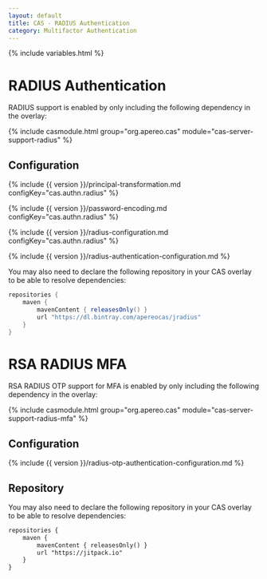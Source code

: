 ```yaml
---
layout: default
title: CAS - RADIUS Authentication
category: Multifactor Authentication
---
```


{% include variables.html %}

# RADIUS Authentication

RADIUS support is enabled by only including the following dependency in the overlay:

{% include casmodule.html group="org.apereo.cas" module="cas-server-support-radius" %}

## Configuration

{% include {{ version }}/principal-transformation.md configKey="cas.authn.radius" %}

{% include {{ version }}/password-encoding.md configKey="cas.authn.radius" %}

{% include {{ version }}/radius-configuration.md configKey="cas.authn.radius" %}

{% include {{ version }}/radius-authentication-configuration.md %}

You may also need to declare the following repository in
your CAS overlay to be able to resolve dependencies:

```groovy       
repositories {
    maven { 
        mavenContent { releasesOnly() }
        url "https://dl.bintray.com/apereocas/jradius" 
    }
}
```

# RSA RADIUS MFA

RSA RADIUS OTP support for MFA is enabled by only including the following dependency in the overlay:

{% include casmodule.html group="org.apereo.cas" module="cas-server-support-radius-mfa" %}

## Configuration

{% include {{ version }}/radius-otp-authentication-configuration.md %}

## Repository

You may also need to declare the following repository in
your CAS overlay to be able to resolve dependencies:

```xml 
repositories {
    maven { 
        mavenContent { releasesOnly() }
        url "https://jitpack.io" 
    }
}
```
